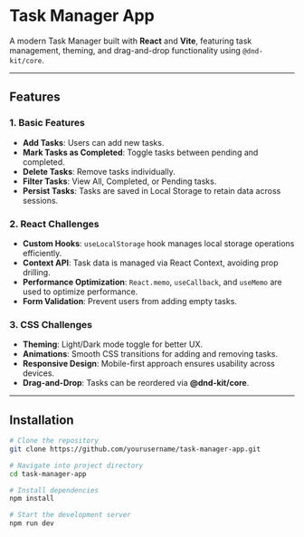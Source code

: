 # Task Manager App

A modern Task Manager built with **React** and **Vite**, featuring task management, theming, and drag-and-drop functionality using `@dnd-kit/core`.

---

## Features

### 1. Basic Features

- **Add Tasks**: Users can add new tasks.
- **Mark Tasks as Completed**: Toggle tasks between pending and completed.
- **Delete Tasks**: Remove tasks individually.
- **Filter Tasks**: View All, Completed, or Pending tasks.
- **Persist Tasks**: Tasks are saved in Local Storage to retain data across sessions.

### 2. React Challenges

- **Custom Hooks**: `useLocalStorage` hook manages local storage operations efficiently.
- **Context API**: Task data is managed via React Context, avoiding prop drilling.
- **Performance Optimization**: `React.memo`, `useCallback`, and `useMemo` are used to optimize performance.
- **Form Validation**: Prevent users from adding empty tasks.

### 3. CSS Challenges

- **Theming**: Light/Dark mode toggle for better UX.
- **Animations**: Smooth CSS transitions for adding and removing tasks.
- **Responsive Design**: Mobile-first approach ensures usability across devices.
- **Drag-and-Drop**: Tasks can be reordered via **@dnd-kit/core**.

---

## Installation

```bash
# Clone the repository
git clone https://github.com/yourusername/task-manager-app.git

# Navigate into project directory
cd task-manager-app

# Install dependencies
npm install

# Start the development server
npm run dev
```
